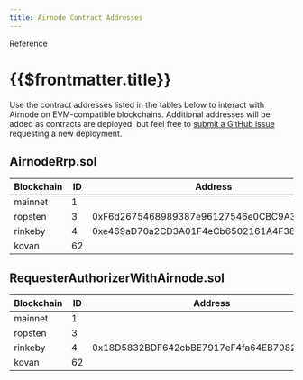 ```yaml
---
title: Airnode Contract Addresses
---
```


<TitleSpan>Reference</TitleSpan>

# {{$frontmatter.title}}

<TocHeader />
<TOC class="table-of-contents" :include-level="[2,3]" />

Use the contract addresses listed in the tables below to interact with Airnode
on EVM-compatible blockchains. Additional addresses will be added as contracts
are deployed, but feel free to
[submit a GitHub issue](https://github.com/api3dao/airnode/issues) requesting a
new deployment.

## AirnodeRrp.sol

| Blockchain | ID  | Address                                    |
| ---------- | --- | ------------------------------------------ |
| mainnet    | 1   |                                            |
| ropsten    | 3   | 0xF6d2675468989387e96127546e0CBC9A384fa418 |
| rinkeby    | 4   | 0xe469aD70a2CD3A01F4eCb6502161A4F381c1F659 |
| kovan      | 62  |                                            |

## RequesterAuthorizerWithAirnode.sol

| Blockchain | ID  | Address                                    |
| ---------- | --- | ------------------------------------------ |
| mainnet    | 1   |                                            |
| ropsten    | 3   |                                            |
| rinkeby    | 4   | 0x18D5832BDF642cbBE7917eF4fa64EB7082486806 |
| kovan      | 62  |                                            |
